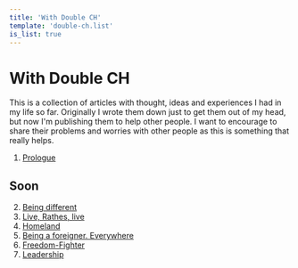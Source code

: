 ```yaml
---
title: 'With Double CH'
template: 'double-ch.list'
is_list: true
---
```


With Double CH
===

This is a collection of articles with thought, ideas and experiences I had in my life so far. Originally I wrote them down just to get them out of my head, but now I'm publishing them to help other people. I want to encourage to share their problems and worries with other people as this is something that really helps.

1. [Prologue](/with-double-ch/prologue)

## Soon

2. [Being different](#)
3. [Live, Rathes, live](#)
4. [Homeland](#)
5. [Being a foreigner. Everywhere](#)
6. [Freedom-Fighter](#)
7. [Leadership](#)
